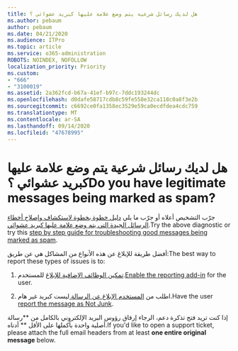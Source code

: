 ```yaml
---
title: هل لديك رسائل شرعية يتم وضع علامة عليها كبريد عشوائي ؟
ms.author: pebaum
author: pebaum
ms.date: 04/21/2020
ms.audience: ITPro
ms.topic: article
ms.service: o365-administration
ROBOTS: NOINDEX, NOFOLLOW
localization_priority: Priority
ms.custom:
- "666"
- "3100019"
ms.assetid: 2a362fcd-b67a-41ef-b97c-7ddc193244dc
ms.openlocfilehash: d0dafe58717cdb8c59fe558e32ca118c0a8f3e2b
ms.sourcegitcommit: c6692ce0fa1358ec3529e59ca0ecdfdea4cdc759
ms.translationtype: MT
ms.contentlocale: ar-SA
ms.lasthandoff: 09/14/2020
ms.locfileid: "47678995"
---
```

# <a name="do-you-have-legitimate-messages-being-marked-as-spam"></a><span data-ttu-id="4da60-102">هل لديك رسائل شرعية يتم وضع علامة عليها كبريد عشوائي ؟</span><span class="sxs-lookup"><span data-stu-id="4da60-102">Do you have legitimate messages being marked as spam?</span></span>

<span data-ttu-id="4da60-103">جرّب التشخيص أعلاه أو جرّب ما يلي [دليل خطوة بخطوة لاستكشاف وإصلاح أخطاء الرسائل الجيدة التي يتم وضع علامة عليها كبريد عشوائي](https://docs.microsoft.com/microsoft-365/security/office-365-security/anti-spam-protection).</span><span class="sxs-lookup"><span data-stu-id="4da60-103">Try the above diagnostic or try this [step by step guide for troubleshooting good messages being marked as spam](https://docs.microsoft.com/microsoft-365/security/office-365-security/anti-spam-protection).</span></span>
  
<span data-ttu-id="4da60-104">أفضل طريقة للإبلاغ عن هذه الأنواع من المشاكل هي عن طريق:</span><span class="sxs-lookup"><span data-stu-id="4da60-104">The best way to report these types of issues is to:</span></span>

1. <span data-ttu-id="4da60-105">[تمكين الوظائف الإضافية للإبلاغ](https://docs.microsoft.com/microsoft-365/security/office-365-security/enable-the-report-message-add-in) للمستخدم.</span><span class="sxs-lookup"><span data-stu-id="4da60-105">[Enable the reporting add-in](https://docs.microsoft.com/microsoft-365/security/office-365-security/enable-the-report-message-add-in) for the user.</span></span>

2. <span data-ttu-id="4da60-106">اطلب من [المستخدم الإبلاغ عن الرسالة ](https://support.office.com/article/use-the-report-message-add-in-b5caa9f1-cdf3-4443-af8c-ff724ea719d2)ليست كبريد غير هام.</span><span class="sxs-lookup"><span data-stu-id="4da60-106">Have the user [report the message as Not Junk](https://support.office.com/article/use-the-report-message-add-in-b5caa9f1-cdf3-4443-af8c-ff724ea719d2).</span></span>

<span data-ttu-id="4da60-107">إذا كنت تريد فتح تذكرة دعم، الرجاء إرفاق رؤوس البريد الإلكتروني بالكامل من \*\*رسالة أصلية واحدة بأكملها على الأقل \*\* أدناه.</span><span class="sxs-lookup"><span data-stu-id="4da60-107">If you'd like to open a support ticket, please attach the full email headers from at least **one entire original message** below.</span></span>
  